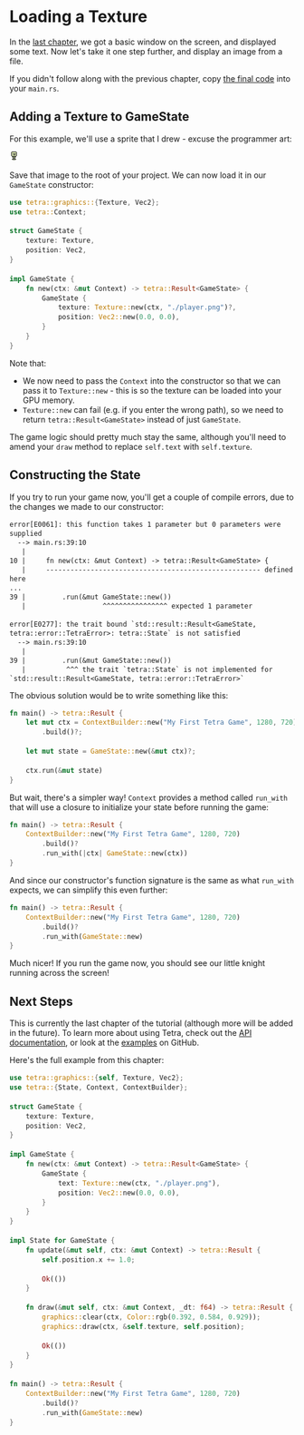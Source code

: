 # Loading a Texture

In the [last chapter](./getting-started.md), we got a basic window on the screen, and displayed some text. Now let's take it one step further, and display an image from a file.

If you didn't follow along with the previous chapter, copy [the final code](getting-started.md#next-steps) into your `main.rs`.

## Adding a Texture to GameState

For this example, we'll use a sprite that I drew - excuse the programmer art:

[![A terrible pixel art knight.](./player.png)](./player.png)

Save that image to the root of your project. We can now load it in our `GameState` constructor:

```rust
use tetra::graphics::{Texture, Vec2};
use tetra::Context;

struct GameState {
    texture: Texture,
    position: Vec2,
}

impl GameState {
    fn new(ctx: &mut Context) -> tetra::Result<GameState> {
        GameState {
            texture: Texture::new(ctx, "./player.png")?,
            position: Vec2::new(0.0, 0.0),
        }
    }
}
```

Note that:

* We now need to pass the `Context` into the constructor so that we can pass it to `Texture::new` - this is so the texture can be loaded into your GPU memory.
* `Texture::new` can fail (e.g. if you enter the wrong path), so we need to return `tetra::Result<GameState>` instead of just `GameState`.

The game logic should pretty much stay the same, although you'll need to amend your `draw` method to replace `self.text` with `self.texture`.

## Constructing the State

If you try to run your game now, you'll get a couple of compile errors, due to the changes we made to our constructor:

```
error[E0061]: this function takes 1 parameter but 0 parameters were supplied
  --> main.rs:39:10
   |
10 |     fn new(ctx: &mut Context) -> tetra::Result<GameState> {
   |     ----------------------------------------------------- defined here
...
39 |         .run(&mut GameState::new())
   |                   ^^^^^^^^^^^^^^^^ expected 1 parameter

error[E0277]: the trait bound `std::result::Result<GameState, tetra::error::TetraError>: tetra::State` is not satisfied
  --> main.rs:39:10
   |
39 |         .run(&mut GameState::new())
   |          ^^^ the trait `tetra::State` is not implemented for `std::result::Result<GameState, tetra::error::TetraError>`
```

The obvious solution would be to write something like this:

```rust
fn main() -> tetra::Result {
    let mut ctx = ContextBuilder::new("My First Tetra Game", 1280, 720)
        .build()?;

    let mut state = GameState::new(&mut ctx)?;

    ctx.run(&mut state)
}
```

But wait, there's a simpler way! `Context` provides a method called `run_with` that will use a closure to initialize your state before running the game:

```rust
fn main() -> tetra::Result {
    ContextBuilder::new("My First Tetra Game", 1280, 720)
        .build()?
        .run_with(|ctx| GameState::new(ctx))
}
```

And since our constructor's function signature is the same as what `run_with` expects, we can simplify this even further:

```rust
fn main() -> tetra::Result {
    ContextBuilder::new("My First Tetra Game", 1280, 720)
        .build()?
        .run_with(GameState::new)
}
```

Much nicer! If you run the game now, you should see our little knight running across the screen!

## Next Steps

This is currently the last chapter of the tutorial (although more will be added in the future). To learn more about using Tetra, check out the [API documentation](https://docs.rs/tetra/), or look at the [examples](https://github.com/17cupsofcoffee/tetra/tree/master/examples) on GitHub.

Here's the full example from this chapter:

```rust
use tetra::graphics::{self, Texture, Vec2};
use tetra::{State, Context, ContextBuilder};

struct GameState {
    texture: Texture,
    position: Vec2,
}

impl GameState {
    fn new(ctx: &mut Context) -> tetra::Result<GameState> {
        GameState {
            text: Texture::new(ctx, "./player.png"),
            position: Vec2::new(0.0, 0.0),
        }
    }
}

impl State for GameState {
    fn update(&mut self, ctx: &mut Context) -> tetra::Result {
        self.position.x += 1.0;

        Ok(())
    }

    fn draw(&mut self, ctx: &mut Context, _dt: f64) -> tetra::Result {
        graphics::clear(ctx, Color::rgb(0.392, 0.584, 0.929));
        graphics::draw(ctx, &self.texture, self.position);

        Ok(())
    }
}

fn main() -> tetra::Result {
    ContextBuilder::new("My First Tetra Game", 1280, 720)
        .build()?
        .run_with(GameState::new)
}
```